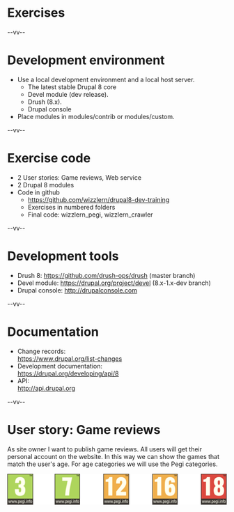 # Exercises

--vv--

# Development environment
- Use a local development environment and a local host server.
  - The latest stable Drupal 8 core
  - Devel module (dev release).
  - Drush (8.x).
  - Drupal console
- Place modules in modules/contrib or modules/custom.

--vv--

# Exercise code
- 2 User stories: Game reviews, Web service
- 2 Drupal 8 modules
- Code in github
  - https://github.com/wizzlern/drupal8-dev-training
  - Exercises in numbered folders
  - Final code: wizzlern_pegi, wizzlern_crawler

--vv--

# Development tools
- Drush 8: https://github.com/drush-ops/drush (master branch) 
- Devel module: https://drupal.org/project/devel (8.x-1.x-dev branch)
- Drupal console: http://drupalconsole.com

--vv--

# Documentation
- Change records: <br>https://www.drupal.org/list-changes
- Development documentation: <br>https://drupal.org/developing/api/8
- API: <br>http://api.drupal.org

--vv--

# User story: Game reviews
As site owner I want to publish game reviews. All users will get their personal account on the website. In this way we can show the games that match the user's age. For age categories we will use the Pegi categories.

![Pegi category badges](lesson-1/slides/images/pegi-category-badges.png)